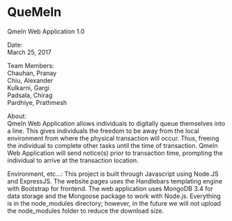 # QueMeIn
QmeIn Web Application 1.0                       

Date:												                      
March 25, 2017									                  
													                        
Team Members:										                  
Chauhan, Pranay									                  
Chiu, Alexander									                  
Kulkarni, Gargi									                  
Padsala, Chirag									                  
Pardhiye, Prathmesh								                
													                        
About:											                      
QmeIn Web Application allows individuals to digitally queue themselves into a line. This gives individuals the freedom to be away from the local environment from where the physical transaction will occur. Thus, freeing the individual to complete other tasks until the time of transaction. QmeIn Web Application will send notice(s) prior to transaction time, prompting the individual to arrive at the transaction location.

Environment, etc...: 
This project is built through Javascript using Node.JS and ExpressJS. The website pages uses the Handlebars templating engine with Bootstrap for frontend. The web application uses MongoDB 3.4 for data storage and the Mongoose package to work with Node.js. Everything is in the node_modules directory; however, in the future we will not upload the node_modules folder to reduce the download size.